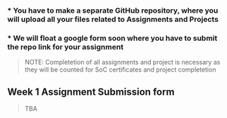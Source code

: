 ### * You have to make a separate GitHub repository, where you will upload all your files related to Assignments and Projects
### * We will float a google form soon where you have to submit the repo link for your assignment
> NOTE: Completetion of all assignments and project is necessary as they will be counted for SoC certificates and project completetion

## Week 1 Assignment Submission form

> TBA
